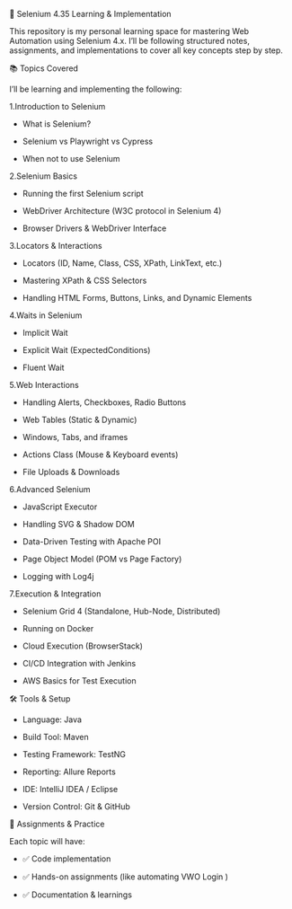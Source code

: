 🚀 Selenium 4.35 Learning & Implementation

This repository is my personal learning space for mastering Web Automation using Selenium 4.x.
I’ll be following structured notes, assignments, and implementations to cover all key concepts step by step.

📚 Topics Covered

I’ll be learning and implementing the following:

1.Introduction to Selenium

* What is Selenium?

* Selenium vs Playwright vs Cypress

* When not to use Selenium

2.Selenium Basics

* Running the first Selenium script

* WebDriver Architecture (W3C protocol in Selenium 4)

* Browser Drivers & WebDriver Interface

3.Locators & Interactions

* Locators (ID, Name, Class, CSS, XPath, LinkText, etc.)

* Mastering XPath & CSS Selectors

* Handling HTML Forms, Buttons, Links, and Dynamic Elements

4.Waits in Selenium

* Implicit Wait

* Explicit Wait (ExpectedConditions)

* Fluent Wait

5.Web Interactions

* Handling Alerts, Checkboxes, Radio Buttons

* Web Tables (Static & Dynamic)

* Windows, Tabs, and iframes

* Actions Class (Mouse & Keyboard events)

* File Uploads & Downloads

6.Advanced Selenium

* JavaScript Executor

* Handling SVG & Shadow DOM

* Data-Driven Testing with Apache POI

* Page Object Model (POM vs Page Factory)

* Logging with Log4j

7.Execution & Integration

* Selenium Grid 4 (Standalone, Hub-Node, Distributed)

* Running on Docker

* Cloud Execution (BrowserStack)

* CI/CD Integration with Jenkins

* AWS Basics for Test Execution

🛠️ Tools & Setup

* Language: Java

* Build Tool: Maven

* Testing Framework: TestNG

* Reporting: Allure Reports

* IDE: IntelliJ IDEA / Eclipse

* Version Control: Git & GitHub

📌 Assignments & Practice

Each topic will have:

* ✅ Code implementation

* ✅ Hands-on assignments (like automating VWO Login
)

* ✅ Documentation & learnings